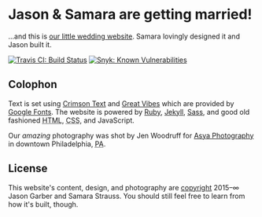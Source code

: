 # Jason & Samara are getting married!

…and this is [our little wedding website](https://jasonandsamara.com). Samara lovingly designed it and Jason built it.

[![Travis CI: Build Status](https://travis-ci.org/jgarber623/jasonandsamara.com.svg?branch=master)](https://travis-ci.org/jgarber623/jasonandsamara.com)
[![Snyk: Known Vulnerabilities](https://snyk.io/test/github/jgarber623/jasonandsamara.com/badge.svg)](https://snyk.io/test/github/jgarber623/jasonandsamara.com)

## Colophon

Text is set using [Crimson Text](https://fonts.google.com/specimen/Crimson+Text) and [Great Vibes](https://fonts.google.com/specimen/Great+Vibes) which are provided by [Google Fonts](https://fonts.google.com). The website is powered by [Ruby](https://www.ruby-lang.org),  [Jekyll](http://jekyllrb.com), [Sass](http://sass-lang.com), and good old fashioned <abbr title="Hypertext Markup Language">HTML</abbr>, <abbr title="Cascading Style Sheets">CSS</abbr>, and JavaScript.

Our _amazing_ photography was shot by Jen Woodruff for [Asya Photography](https://asyaphotography.com) in downtown Philadelphia, <abbr title="Pennsylvania">PA</abbr>.

## License

This website's content, design, and photography are [copyright](https://github.com/jgarber623/jasonandsamara.com/blob/master/LICENSE) 2015–∞ Jason Garber and Samara Strauss. You should still feel free to learn from how it's built, though.
